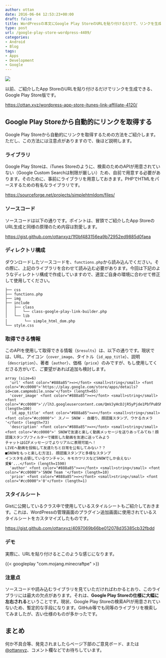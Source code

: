 ```yaml
---
author: ottan
date: 2016-06-04 12:53:23+00:00
draft: false
title: WordPressの本文にGoogle Play StoreのURLを貼り付けるだけで、リンクを生成できるようにする
type: post
url: /google-play-store-wordpress-4409/
categories:
- Android
- Blog
tags:
- Apps
- Development
- Google
---
```


![](/images/2016/06/160604-5752cc4aacb45.jpg)






以前、ご紹介したApp StoreのURLを貼り付けるだけでリンクを生成できる、Google Play Store版です。



https://ottan.xyz/wordpress-app-store-itunes-link-affiliate-4120/



## Google Play Storeから自動的にリンクを取得する





Google Play Storeから自動的にリンクを取得するための方法をご紹介します。ただし、この方法には注意点がありますので、後ほど説明します。





### ライブラリ





Google Play Storeは、iTunes Storeのように、検索のためのAPIが用意されていない（Google Custom Searchは制限が厳しい）ため、自前で用意する必要があります。そのために、事前にライブラリを用意しておきます。PHPでHTMLをパースするための有名なライブラリです。



https://sourceforge.net/projects/simplehtmldom/files/



### ソースコード





ソースコードは以下の通りです。ポイントは、冒頭でご紹介したApp StoreのURL生成と同様の原理のため内容は割愛します。



https://gist.github.com/ottanxyz/1f0bf483156ea9b72952ed9885d0faea



### ディレクトリ構成





ダウンロードしたソースコードを、`functions.php`から読み込んでください。その際に、上記のライブラリを合わせて読み込む必要があります。今回は下記のようなディレクトリ構成で作成していますので、適宜ご自身の環境に合わせて修正して使用してください。




    
    ├── css
    ├── functions.php
    ├── img
    ├── include
    │   ├── class
    │   │   └── class-google-play-link-builder.php
    │   └── lib
    │   　   └── simple_html_dom.php
    └── style.css





### 取得できる情報





このAPIを使用して取得できる情報（`$results`）は、以下の通りです。現状では、URL、アイコン（`cover_image`、タイトル（`id_app_title`）、説明（`description`）、著者（`author`）、価格（`price`）のみですが、もし使用してくださる方がいて、ご要望があれば追加も検討します。




    
    array (size=6)
      'url' <font color="#888a85">=></font> <small>string</small> <font color="#cc0000">'https://play.google.com/store/apps/details?id=com.campmobile.snow'</font> (length=65)
      'cover_image' <font color="#888a85">=></font> <small>string</small> <font color="#cc0000">'//lh3.googleusercontent.com/QmVJyHcDJjR5yPjde1PbfPuBSMNEBHdB0Q1qOEJrhMIEQ0rySmOKWxrCosQ2B0umhTE=w300'</font> (length=100)
      'id_app_title' <font color="#888a85">=></font> <small>string</small> <font color="#cc0000">' スノー SNOW - 自撮り、顔認識スタンプ、ウケるカメラ '</font> (length=73)
      'description' <font color="#888a85">=></font> <small>string</small> <font color="#cc0000">' SNOWで友達と楽しく動画メッセージを送りあってみてね！顔認識スタンプ/フィルターで撮影した動画を友達に送ってみよう
    チャットはGIFメッセージでよりリアルに表現可能へ！
    LIVEへ動画を投稿して友達たちと日常を公有してみない？？
    ■SNOWをもっと楽しむ方法1. 顔認識スタンプと多様なスタンプ
    インスタを占領しているワンチャン、キモカワリスなどSNOWでしか会えない
    愛�'...</font> (length=1590)
      'author' <font color="#888a85">=></font> <small>string</small> <font color="#cc0000">'SNOW Team '</font> (length=10)
      'price' <font color="#888a85">=></font> <small>string</small> <font color="#cc0000">'0'</font> (length=1)
    





### スタイルシート





Gistに公開しているクラス中で使用しているスタイルシートもご紹介しておきます。これは、WordPressの管理画面のプラグイン追加画面に使用されているスタイルシートをカスタマイズしたものです。



https://gist.github.com/ottanxyz/4097069b66be012078d35385cb32fbdd



### デモ





実際に、URLを貼り付けるとこのような感じになります。



{{< googleplay "com.mojang.minecraftpe" >}}



### 注意点





ソースコードや読み込むライブラリを見ていただければわかるとおり、このライブラリには最大の欠点があります。それは、**Google Play Storeの仕様に大幅に左右される**ということです。現状、Google Play Storeの検索APIが用意されていないため、暫定的な手段になります。GitHub等でも同等のライブラリを検索してみましたが、古い仕様のものが多かったです。





## まとめ





何か不具合等、発見されましたらページ下部のご意見ボード、または[@ottanxyz](https://twitter.com/ottanxyz)、コメント欄などでお待ちしています。

